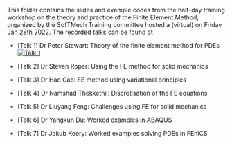 This folder contains the slides and example codes from the half-day training workshop on the theory and practice of the Finite Element Method, organized by the SofTMech Training committee hosted a (virtual) on Friday Jan 28th 2022. The recorded talks can be found at 

* [Talk 1] Dr Peter Stewart: Theory of the finite element method for PDEs
 [![Talk 1](https://www.youtube.com/watch?v=-wjvBNZsh1Y&list=PLoqSL0PA5Q-zFTGnPqKqWQcW8jCIKZZO7&index=2&t=53s/0.jpg)](https://www.youtube.com/watch?v=-wjvBNZsh1Y&list=PLoqSL0PA5Q-zFTGnPqKqWQcW8jCIKZZO7&index=2&t=53s "Theory of the finite element method for PDEs")

* [Talk 2] Dr Steven Roper: Using the FE method for solid mechanics

* [Talk 3] Dr Hao Gao: FE method using variational principles

* [Talk 4] Dr Namshad Thekkethil: Discretisation of the FE equations

* [Talk 5] Dr Liuyang Feng: Challenges using FE for solid mechanics

* [Talk 6] Dr Yangkun Du: Worked examples in ABAQUS

* [Talk 7] Dr Jakub Koery: Worked examples solving PDEs in FEniCS
